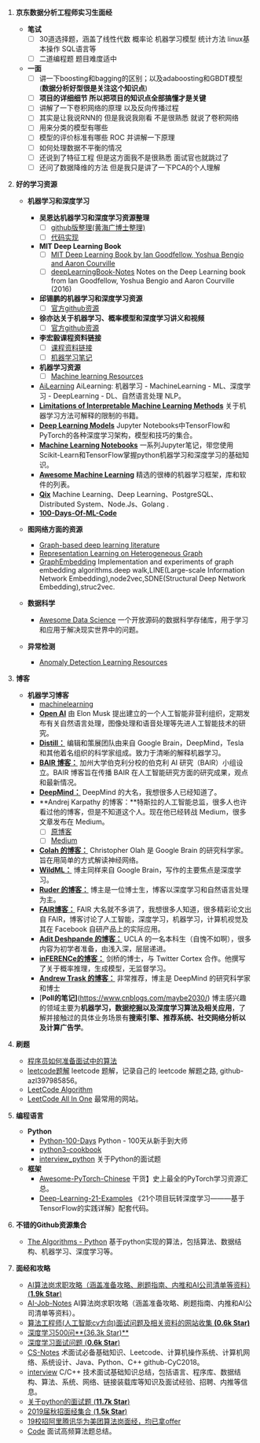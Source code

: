 1. **京东数据分析工程师实习生面经**
    - **笔试**
        + [ ] 30道选择题，涵盖了线性代数 概率论 机器学习模型 统计方法 linux基本操作 SQL语言等
        + [ ] 二道编程题 题目难度适中
    - **一面**
        - [ ] 讲一下boosting和bagging的区别；以及adaboosting和GBDT模型(**数据分析好型很是关注这个知识点**)
        + [ ] **项目的详细细节 所以把项目的知识点全部搞懂才是关键**
        + [ ] 讲解了一下卷积网络的原理 以及反向传播过程
        + [ ] 其实是让我说RNN的 但是我说我刚看 不是很熟悉 就说了卷积网络
        + [ ] 用来分类的模型有哪些
        + [ ] 模型的评价标准有哪些 ROC 并讲解一下原理
        + [ ] 如何处理数据不平衡的情况
        + [ ] 还说到了特征工程 但是这方面我不是很熟悉 面试官也就跳过了
        + [ ] 还问了数据降维的方法 但是我只是讲了一下PCA的个人理解 

2. **好的学习资源**
    - **机器学习和深度学习**
        + **吴恩达机器学习和深度学习资源整理**
            + [ ] [github版整理(黄海广博士整理)](https://github.com/fengdu78)
            + [ ] [代码实现](https://github.com/Kulbear/deep-learning-coursera)
        + **MIT Deep Learning Book**
            + [ ] [MIT Deep Learning Book by Ian Goodfellow, Yoshua Bengio and Aaron Courville](https://github.com/janishar/mit-deep-learning-book-pdf)
            + [ ] [deepLearningBook-Notes](https://github.com/hadrienj/deepLearningBook-Notes) Notes on the Deep Learning book from Ian Goodfellow, Yoshua Bengio and Aaron Courville (2016)
        + **邱锡鹏的机器学习和深度学习资源**
            + [ ] [官方github资源](https://github.com/nndl/nndl.github.io)
        + **徐亦达关于机器学习、概率模型和深度学习讲义和视频**
            + [ ] [官方github资源](https://github.com/roboticcam/machine-learning-note)
        + **李宏毅课程资料链接**
            + [ ] [课程资料链接](http://speech.ee.ntu.edu.tw/~tlkagk/courses_ML19.html)
            + [ ] [机器学习笔记](https://github.com/datawhalechina/leeml-notes)
        + **机器学习资源**
            + [ ] [Machine learning Resources](https://github.com/allmachinelearning/MachineLearning)
        + [AiLearning](https://github.com/apachecn/AiLearning) AiLearning: 机器学习 - MachineLearning - ML、深度学习 - DeepLearning - DL、自然语言处理 NLP。
        + [**Limitations of Interpretable Machine Learning Methods**](https://github.com/compstat-lmu/iml_methods_limitations) 关于机器学习方法可解释的限制的书籍。
        + [**Deep Learning Models**](https://github.com/rasbt/deeplearning-models) Jupyter Notebooks中TensorFlow和PyTorch的各种深度学习架构，模型和技巧的集合。
        + [**Machine Learning Notebooks**](https://github.com/ageron/handson-ml) 一系列Jupyter笔记，带您使用Scikit-Learn和TensorFlow掌握python机器学习和深度学习的基础知识。
        + [**Awesome Machine Learning**](https://github.com/josephmisiti/awesome-machine-learning) 精选的很棒的机器学习框架，库和软件的列表。
        + [**Qix**](https://github.com/ty4z2008/Qix) Machine Learning、Deep Learning、PostgreSQL、Distributed System、Node.Js、Golang .
        + [**100-Days-Of-ML-Code**](https://github.com/Avik-Jain/100-Days-Of-ML-Code) 

    - **图网络方面的资源**
        + [Graph-based deep learning literature](https://github.com/naganandy/graph-based-deep-learning-literature)
        + [Representation Learning on Heterogeneous Graph](https://github.com/Jhy1993/Representation-Learning-on-Heterogeneous-Graph)
        + [GraphEmbedding](https://github.com/shenweichen/GraphEmbedding) Implementation and experiments of graph embedding algorithms.deep walk,LINE(Large-scale Information Network Embedding),node2vec,SDNE(Structural Deep Network Embedding),struc2vec.

    - **数据科学**
        + [Awesome Data Science](https://github.com/academic/awesome-datascience) 一个开放源码的数据科学存储库，用于学习和应用于解决现实世界中的问题。

    - **异常检测**
        + [Anomaly Detection Learning Resources](https://github.com/yzhao062/anomaly-detection-resources) 
    
3. **博客**
    - **机器学习博客**
        + [machinelearning](https://github.com/ljpzzz/machinelearning)
        + [**Open AI**](https://blog.openai.com/) 由 Elon Musk 提出建立的一个人工智能非营利组织，定期发布有关自然语言处理，图像处理和语音处理等先进人工智能技术的研究。
        + [**Distill：**](https://distill.pub/) 编辑和策展团队由来自 Google Brain，DeepMind，Tesla 和其他着名组织的科学家组成。致力于清晰的解释机器学习。
        + [**BAIR 博客：**](https://bair.berkeley.edu/blog/) 加州大学伯克利分校的伯克利 AI 研究（BAIR）小组设立。BAIR 博客旨在传播 BAIR 在人工智能研究方面的研究成果，观点和最新情况。
        + [**DeepMind：**](https://deepmind.com/blog/?category=research) DeepMind 的大名，我想很多人已经知道了。
        + **Andrej Karpathy 的博客：**特斯拉的人工智能总监，很多人也许看过他的博客，但是不知道这个人。现在他已经转战 Medium，很多文章发布在 Medium。
            + [ ] [原博客](https://karpathy.github.io/)
            + [ ] [Medium](https://medium.com/@karpathy)
        + [**Colah 的博客：**](https://colah.github.io/) Christopher Olah 是 Google Brain 的研究科学家。旨在用简单的方式解读神经网络。
        + [**WildML：**](http://www.wildml.com/) 博主同样来自 Google Brain，写作的主要焦点是深度学习。
        + [**Ruder 的博客：**](https://ruder.io/) 博主是一位博士生，博客以深度学习和自然语言处理为主。
        + [**FAIR博客：**](https://research.fb.com/blog/) FAIR 大名就不多讲了，我想很多人知道，很多精彩论文出自 FAIR，博客讨论了人工智能，深度学习，机器学习，计算机视觉及其在 Facebook 自研产品上的实际应用。
        + [**Adit Deshpande 的博客：**](https://adeshpande3.github.io/) UCLA 的一名本科生（自愧不如啊），很多内容为初学者准备，由浅入深，层层递进。
        + [**inFERENCe的博客：**](https://www.inference.vc/) 剑桥的博士，与 Twitter Cortex 合作。他撰写了关于概率推理，生成模型，无监督学习。
        + [**Andrew Trask 的博客：**](https://iamtrask.github.io/) 非常推荐，博主是 DeepMind 的研究科学家和博士
        + [**Poll的笔记]**(https://www.cnblogs.com/maybe2030/) 博主感兴趣的领域主要为**机器学习，数据挖掘以及深度学习算法及相关应用**，了解并接触过的具体业务场景有**搜索引擎、推荐系统、社交网络分析以及计算广告学**。

4. **刷题**
    + [程序员如何准备面试中的算法](<https://wizardforcel.gitbooks.io/the-art-of-programming-by-july/content/00.01.html>)
    + [leetcode题解](https://github.com/azl397985856/leetcode) leetcode 题解，记录自己的 leetcode 解题之路, github-azl397985856。
    + [LeetCode Algorithm](https://github.com/haoel/leetcode) 
    + [LeetCode All In One](https://github.com/grandyang/leetcode) 最常用的网站。

5. **编程语言**
    + **Python**
        * [Python-100-Days](https://github.com/jackfrued/Python-100-Days) Python - 100天从新手到大师
        * [python3-cookbook](https://github.com/yidao620c/python3-cookbook) 
        * [interview_python](https://github.com/taizilongxu/interview_python) 关于Python的面试题
    + **框架**
        * [Awesome-PyTorch-Chinese](https://github.com/INTERMT/Awesome-PyTorch-Chinese) 干货】史上最全的PyTorch学习资源汇总。
        * [Deep-Learning-21-Examples](https://github.com/hzy46/Deep-Learning-21-Examples) 《21个项目玩转深度学习———基于TensorFlow的实践详解》配套代码。

6. **不错的Github资源集合**
    + [The Algorithms - Python](https://github.com/TheAlgorithms/Python) 基于python实现的算法，包括算法、数据结构、机器学习、深度学习等。

7. **面经和攻略**
    + [AI算法岗求职攻略（涵盖准备攻略、刷题指南、内推和AI公司清单等资料）(**1.9k Star**)](https://github.com/amusi/AI-Job-Notes)
    + [AI-Job-Notes](https://github.com/amusi/AI-Job-Notes) AI算法岗求职攻略（涵盖准备攻略、刷题指南、内推和AI公司清单等资料）。
    + [算法工程师(人工智能cv方向)面试问题及相关资料的网站收集 **(0.6k Star)**](https://github.com/lcylmhlcy/Awesome-algorithm-interview)
    + [深度学习500问**(36.3k Star)**](https://github.com/scutan90/DeepLearning-500-questions)
    + [深度学习面试问题 (**0.6k Star**)](https://github.com/elviswf/DeepLearningBookQA_cn)
    + [CS-Notes](https://github.com/CyC2018/CS-Notes) 术面试必备基础知识、Leetcode、计算机操作系统、计算机网络、系统设计、Java、Python、C++ github-CyC2018。
    + [interview](https://github.com/huihut/interview) C/C++ 技术面试基础知识总结，包括语言、程序库、数据结构、算法、系统、网络、链接装载库等知识及面试经验、招聘、内推等信息。
    + [关于python的面试题 (**11.7k Star**)](https://github.com/taizilongxu/interview_python)
    + [2019届秋招面经集合 (**1.5k Star**)](https://github.com/zslomo/2019-Autumn-recruitment-experience)
    + [19校招阿里腾讯华为美团算法岗面经，均已拿offer](https://zhuanlan.zhihu.com/p/43981585)
    + [Code](https://github.com/Making-It/Code) 面试高频算法题总结。


